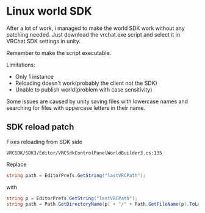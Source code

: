 # Linux world SDK

After a lot of work, i managed to make the world SDK work without any patching needed. Just download the vrchat.exe script and select it in VRChat SDK settings in unity.

Remember to make the script executable.

Limitations:
 - Only 1 instance
 - Reloading doesn't work(probably the client not the SDK)
 - Unable to publish world(problem with case sensitivity)

Some issues are caused by unity saving files with lowercase names and searching for files with uppercase letters in their name.

## SDK reload patch
Fixes reloading from SDK side

`VRCSDK/SDK3/Editor/VRCSdkControlPanelWorldBuilder3.cs:135`

Replace

```cs
string path = EditorPrefs.GetString("lastVRCPath");
```

with

```cs
string p = EditorPrefs.GetString("lastVRCPath");
string path = Path.GetDirectoryName(p) + "/" + Path.GetFileName(p).ToLower();
```
